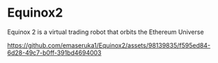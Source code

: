 # Equinox2
Equinox 2 is a virtual trading robot that orbits the Ethereum Universe


https://github.com/emaseruka1/Equinox2/assets/98139835/f595ed84-6d28-49c7-b0ff-391bd4694003

